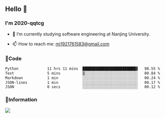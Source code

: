 ## Hello 👋


### I'm 2020-qqtcg

- 🔭 I’m currently studying software engineering at Nanjing University. 
<!-- - 🌱 I’m currently learning MLsys and -->
<!-- - 👯 I’m looking to collaborate on ... -->
<!-- - 🤔 I’m looking for help with ... -->
<!-- - 💬 Ask me about ... -->
- 📫 How to reach me: mj1921761583@gmail.com
<!-- - 😄 Pronouns: ... -->
<!-- - ⚡ Fun fact: ... -->

### 🌱Code
<!--START_SECTION:waka-->

```txt
Python             11 hrs 11 mins  ████████████████████████▓   98.55 %
Text               5 mins          ▒░░░░░░░░░░░░░░░░░░░░░░░░   00.84 %
Markdown           1 min           ░░░░░░░░░░░░░░░░░░░░░░░░░   00.24 %
JSON-lines         1 min           ░░░░░░░░░░░░░░░░░░░░░░░░░   00.17 %
JSON               0 secs          ░░░░░░░░░░░░░░░░░░░░░░░░░   00.12 %
```

<!--END_SECTION:waka-->

### 💬Information
![](https://github-readme-stats.vercel.app/api?username=2020-qqtcg&theme=buefy&hide_border=false)


<!-- <div align="center"> <img src="https://github-readme-activity-graph.vercel.app/graph?username=2020-qqtcg&theme=minimal" /> </div> -->


